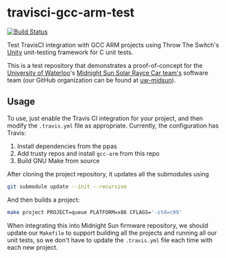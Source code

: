 # travisci-gcc-arm-test

[![Build Status](https://travis-ci.org/karlding/travisci-gcc-arm-test.svg?branch=master)](https://travis-ci.org/karlding/travisci-gcc-arm-test)

Test TravisCI integration with GCC ARM projects using Throw The Switch's [Unity](http://www.throwtheswitch.org/unity/) unit-testing framework for C unit tests.

This is a test repository that demonstrates a proof-of-concept for the [University of Waterloo](https://uwaterloo.ca/)'s [Midnight Sun Solar Rayce Car team's](http://www.uwmidsun.com/) software team (our GitHub organization can be found at [uw-midsun](https://github.com/uw-midsun)).

## Usage
To use, just enable the Travis CI integration for your project, and then modify the ``.travis.yml`` file as appropriate. Currently, the configuration has Travis:

1. Install dependencies from the ppas
2. Add trusty repos and install ``gcc-arm`` from this repo
3. Build GNU Make from source

After cloning the project repository, it updates all the submodules using

```bash
git submodule update --init --recursive
```

And then builds a project:

```bash
make project PROJECT=queue PLATFORM=x86 CFLAGS='-std=c99'
```

When integrating this into Midnight Sun firmware repository, we should update our ``Makefile`` to support building all the projects and running all our unit tests, so we don't have to update the ``.travis.yml`` file each time with each new project.
